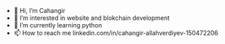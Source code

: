 - 👋 Hi, I’m Cahangir
- 👀 I’m interested in website and blokchain development
- 🌱 I’m currently learning python
- 📫 How to reach me linkedin.com/in/cahangir-allahverdiyev-150472206 

<!---
EternalFireStudios/EternalFireStudios is a ✨ special ✨ repository because its `README.md` (this file) appears on your GitHub profile.
You can click the Preview link to take a look at your changes.
--->
